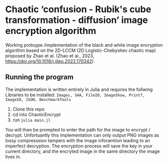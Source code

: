 # Chaotic ‘confusion - Rubik's cube transformation - diffusion’ image encryption algorithm
Working protoype /implementation of the black and white image encryption algorithm based on the 2D-LCCM (2D Logistic-Chebyshev chaotic map) proposed by Zhao et al. (Zhao et al., 2023, https://doi.org/10.1016/j.ijleo.2022.170342).

## Running the program
The implementation is written entirely in Julia and requires the follwing Libraries to be installed:
`Images, SHA, FileIO, ImageShow, Printf, ImageIO, JSON, BenchmarkTools`
1. Clone this repo
2. cd into ChaoticEncrypt
3. run `julia main.jl`

You will then be prompted to enter the path for the image to encrypt / decrypt. Unfortuantly this implementation can only output PNG images as lossy compresssion tampers with the image inforamtion leading to an imperfect decryption.
The encryption process will save the key in your current directory, and the encryted image in the same directory the image lives in.

